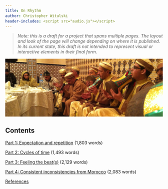 ```yaml
---
title: On Rhythm
author: Christopher Witulski
header-includes: <script src="audio.js"></script>
---
```

>*Note: this is a draft for a project that spans multiple pages. The layout and look of the page will change depending on where it is published. In its current state, this draft is not intended to represent visual or interactive elements in their final form.*

![Hamadsha ensemble in a performance in 2013](./Hamadsha2013.jpg)

## Contents

[Part 1: Expectation and repetition](part1.html) (1,803 words)

[Part 2: Cycles of time](part2.html) (1,493 words)

[Part 3: Feeling the beat(s)](part3.html) (2,129 words)

[Part 4: Consistent inconsistencies from Morocco](part4.html) (2,083 words)

[References](references.html)